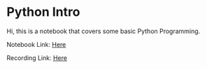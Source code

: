 # Python Intro
Hi, this is a notebook that covers some basic Python Programming.

Notebook Link: [Here](https://github.com/WitsHPC/HPC-InterestGroup/blob/main/talks/programming/python/intro/PythonIntro.ipynb)

Recording Link: [Here](https://youtu.be/1sbbHgpoing)